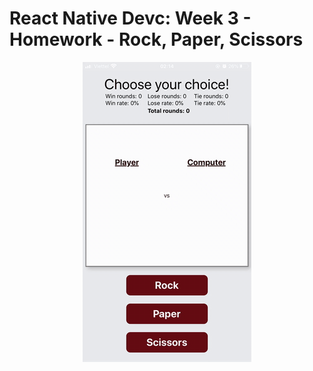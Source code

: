 # React Native Devc: Week 3 - Homework - Rock, Paper, Scissors

<div style="text-align:center"><img src="./assets/demo.gif" /></div>
